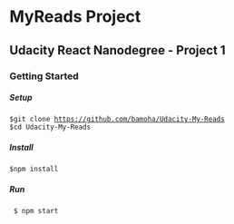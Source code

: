 # MyReads Project

## Udacity React Nanodegree - Project 1

### Getting Started
##### Setup

<code>$git clone https://github.com/bamoha/Udacity-My-Reads
$cd Udacity-My-Reads</code>

##### Install
<code>$npm install</code>

##### Run
<code> $ npm start</code>